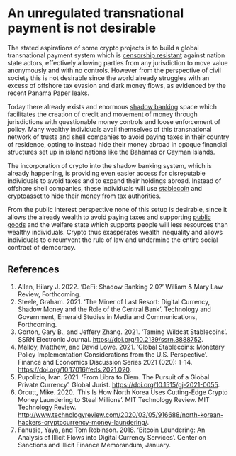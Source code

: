 # An unregulated transnational payment is not desirable

The stated aspirations of some crypto projects is to build a global transnational payment system which is [censorship resistant](../concepts/censorship-resistence.md) against nation state actors, effectively allowing parties from any jurisdiction to move value anonymously and with no controls. However from the perspective of civil society this is not desirable since the world already struggles with an excess of offshore tax evasion and dark money flows, as evidenced by the recent Panama Paper leaks.

Today there already exists and enormous [shadow banking](../concepts/shadow-bank.md) space which facilitates the creation of credit and movement of money through jurisdictions with questionable money controls and loose enforcement of policy. Many wealthy individuals avail themselves of this transnational network of trusts and shell companies to avoid paying taxes in their country of residence, opting to instead hide their money abroad in opaque financial structures set up in island nations like the Bahamas or Cayman Islands.

The incorporation of crypto into the shadow banking system, which is already happening, is providing even easier access for disreputable individuals to avoid taxes and to expand their holdings abroad. Instead of offshore shell companies, these individuals will use [stablecoin](../concepts/stablecoin.md) and [cryptoasset](../concepts/cryptoasset.md) to hide their money from tax authorities.

From the public interest perspective none of this setup is desirable, since it allows the already wealth to avoid paying taxes and supporting [public goods](../concepts/public-goods-problem.md) and the welfare state which supports people will less resources than wealthy individuals. Crypto thus exasperates wealth inequality and allows individuals to circumvent the rule of law and undermine the entire social contract of democracy.

## References
1. Allen, Hilary J. 2022. ‘DeFi: Shadow Banking 2.0?’ William & Mary Law Review, Forthcoming.
1. Steele, Graham. 2021. ‘The Miner of Last Resort: Digital Currency, Shadow Money and the Role of the Central Bank’. Technology and Government, Emerald Studies in Media and Communications, Forthcoming.
1. Gorton, Gary B., and Jeffery Zhang. 2021. ‘Taming Wildcat Stablecoins’. SSRN Electronic Journal. https://doi.org/10.2139/ssrn.3888752.
1. Malloy, Matthew, and David Lowe. 2021. ‘Global Stablecoins: Monetary Policy Implementation Considerations from the U.S. Perspective’. Finance and Economics Discussion Series 2021 (020): 1–14. https://doi.org/10.17016/feds.2021.020.
1. Pupolizio, Ivan. 2021. ‘From Libra to Diem. The Pursuit of a Global Private Currency’. Global Jurist. https://doi.org/10.1515/gj-2021-0055.
1. Orcutt, Mike. 2020. ‘This Is How North Korea Uses Cutting-Edge Crypto Money Laundering to Steal Millions’. MIT Technology Review. MIT Technology Review. http://www.technologyreview.com/2020/03/05/916688/north-korean-hackers-cryptocurrency-money-laundering/.
1. Fanusie, Yaya, and Tom Robinson. 2018. ‘Bitcoin Laundering: An Analysis of Illicit Flows into Digital Currency Services’. Center on Sanctions and Illicit Finance Memorandum, January.
